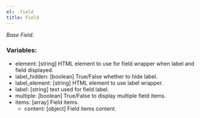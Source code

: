 ```yaml
---
el: .field
title: Field
---
```

_Base Field_.

### Variables:
* element: [string] HTML element to use for field wrapper when label and field displayed.
* label_hidden: [boolean] True/False whether to hide label.
* label_element: [string] HTML element to use label wrapper.
* label: [string] text used for field label.
* multiple: [boolean] True/False to display multiple field items.
* items: [array] Field items.
  * content: [object] Field items content.
